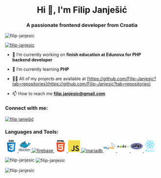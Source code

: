 <h1 align="center">Hi 👋, I'm Filip Janješić</h1>
<h3 align="center">A passionate frontend developer from Croatia</h3>

<p align="left"> <img src="https://komarev.com/ghpvc/?username=filip-janjesic&label=Profile%20views&color=0e75b6&style=flat" alt="filip-janjesic" /> </p>

<p align="left"> <a href="https://github.com/ryo-ma/github-profile-trophy"><img src="https://github-profile-trophy.vercel.app/?username=filip-janjesic" alt="filip-janjesic" /></a> </p>

- 🔭 I’m currently working on **finish education at Edunova for PHP backend developer**

- 🌱 I’m currently learning **PHP**

- 👨‍💻 All of my projects are available at [https://github.com/Filip-Janjesic?tab=repositories](https://github.com/Filip-Janjesic?tab=repositories)

- 📫 How to reach me **filip.janjesic@gmail.com**

<h3 align="left">Connect with me:</h3>
<p align="left">
<a href="https://www.linkedin.com/in/filip-janje%C5%A1i%C4%87-387a57259/" target="blank"><img align="center" src="https://raw.githubusercontent.com/rahuldkjain/github-profile-readme-generator/master/src/images/icons/Social/linked-in-alt.svg" alt="filip janješić" height="30" width="40" /></a>
</p>

<h3 align="left">Languages and Tools:</h3>
<p align="left"> <a href="https://www.w3schools.com/css/" target="_blank" rel="noreferrer"> <img src="https://raw.githubusercontent.com/devicons/devicon/master/icons/css3/css3-original-wordmark.svg" alt="css3" width="40" height="40"/> </a> <a href="https://www.docker.com/" target="_blank" rel="noreferrer"> <img src="https://raw.githubusercontent.com/devicons/devicon/master/icons/docker/docker-original-wordmark.svg" alt="docker" width="40" height="40"/> </a> <a href="https://firebase.google.com/" target="_blank" rel="noreferrer"> <img src="https://www.vectorlogo.zone/logos/firebase/firebase-icon.svg" alt="firebase" width="40" height="40"/> </a> <a href="https://www.w3.org/html/" target="_blank" rel="noreferrer"> <img src="https://raw.githubusercontent.com/devicons/devicon/master/icons/html5/html5-original-wordmark.svg" alt="html5" width="40" height="40"/> </a> <a href="https://developer.mozilla.org/en-US/docs/Web/JavaScript" target="_blank" rel="noreferrer"> <img src="https://raw.githubusercontent.com/devicons/devicon/master/icons/javascript/javascript-original.svg" alt="javascript" width="40" height="40"/> </a> <a href="https://mariadb.org/" target="_blank" rel="noreferrer"> <img src="https://www.vectorlogo.zone/logos/mariadb/mariadb-icon.svg" alt="mariadb" width="40" height="40"/> </a> <a href="https://www.mysql.com/" target="_blank" rel="noreferrer"> <img src="https://raw.githubusercontent.com/devicons/devicon/master/icons/mysql/mysql-original-wordmark.svg" alt="mysql" width="40" height="40"/> </a> <a href="https://nodejs.org" target="_blank" rel="noreferrer"> <img src="https://raw.githubusercontent.com/devicons/devicon/master/icons/nodejs/nodejs-original-wordmark.svg" alt="nodejs" width="40" height="40"/> </a> <a href="https://www.php.net" target="_blank" rel="noreferrer"> <img src="https://raw.githubusercontent.com/devicons/devicon/master/icons/php/php-original.svg" alt="php" width="40" height="40"/> </a> <a href="https://reactjs.org/" target="_blank" rel="noreferrer"> <img src="https://raw.githubusercontent.com/devicons/devicon/master/icons/react/react-original-wordmark.svg" alt="react" width="40" height="40"/> </a> </p>

<p><img align="left" src="https://github-readme-stats.vercel.app/api/top-langs?username=filip-janjesic&show_icons=true&locale=en&layout=compact" alt="filip-janjesic" /></p>

<p>&nbsp;<img align="center" src="https://github-readme-stats.vercel.app/api?username=filip-janjesic&show_icons=true&locale=en" alt="filip-janjesic" /></p>

<p><img align="center" src="https://github-readme-streak-stats.herokuapp.com/?user=filip-janjesic&" alt="filip-janjesic" /></p>



<!---
Filip-Janjesic/Filip-Janjesic is a ✨ special ✨ repository because its `README.md` (this file) appears on your GitHub profile.
You can click the Preview link to take a look at your changes.
--->
